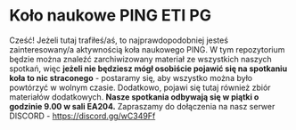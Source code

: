 # Koło naukowe PING ETI PG
Cześć! Jeżeli tutaj trafiłeś/aś, to najprawdopodobniej jesteś zainteresowany/a aktywnością koła naukowego PING. W tym repozytorium będzie można znaleźć zarchiwizowany materiał ze wszystkich naszych spotkań, więc **jeżeli nie będziesz mógł osobiście pojawić się na spotkaniu koła to nic straconego** - postaramy się, aby wszystko można było powtórzyć w wolnym czasie. Dodatkowo, pojawi się tutaj również zbiór materiałów dodatkowych. **Nasze spotkania odbywają się w piątki o godzinie 9.00 w sali EA204.** Zapraszamy do dołączenia na nasz serwer DISCORD - https://discord.gg/wC349Ff
